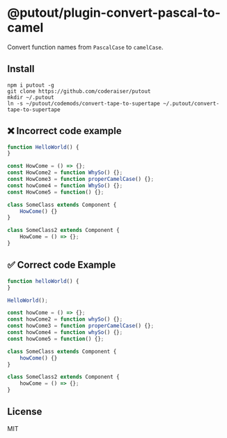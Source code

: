 # @putout/plugin-convert-pascal-to-camel

Convert function names from `PascalCase` to `camelCase`.

## Install

```
npm i putout -g
git clone https://github.com/coderaiser/putout
mkdir ~/.putout
ln -s ~/putout/codemods/convert-tape-to-supertape ~/.putout/convert-tape-to-supertape
```

## ❌ Incorrect code example

```js
function HelloWorld() {
}

const HowCome = () => {};
const HowCome2 = function WhySo() {};
const HowCome3 = function properCamelCase() {};
const howCome4 = function WhySo() {};
const HowCome5 = function() {};

class SomeClass extends Component {
    HowCome() {}
}

class SomeClass2 extends Component {
    HowCome = () => {};
}
```

## ✅ Correct code Example

```js
function helloWorld() {
}

HelloWorld();

const howCome = () => {};
const howCome2 = function whySo() {};
const howCome3 = function properCamelCase() {};
const howCome4 = function whySo() {};
const howCome5 = function() {};

class SomeClass extends Component {
    howCome() {}
}

class SomeClass2 extends Component {
    howCome = () => {};
}

```

## License

MIT
